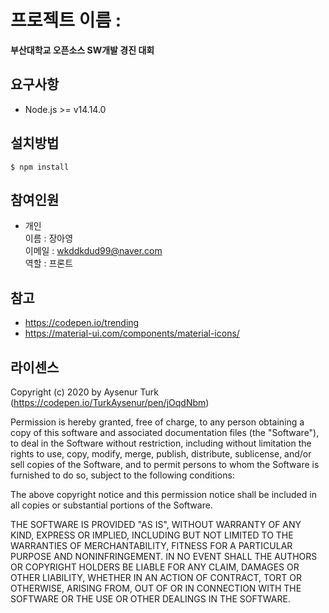# 프로젝트 이름 : 
**부산대학교 오픈소스 SW개발 경진 대회** 

## 요구사항
- Node.js >= v14.14.0

## 설치방법

```
$ npm install
```

## 참여인원
- 개인<br/>
  이름 : 장아영 <br/>
  이메일 : wkddkdud99@naver.com<br/>
  역할 : 프론트 

## 참고
- https://codepen.io/trending
- https://material-ui.com/components/material-icons/

## 라이센스

Copyright (c) 2020 by Aysenur Turk (https://codepen.io/TurkAysenur/pen/jOqdNbm)

Permission is hereby granted, free of charge, to any person obtaining a copy of this software and associated documentation files (the "Software"), to deal in the Software without restriction, including without limitation the rights to use, copy, modify, merge, publish, distribute, sublicense, and/or sell copies of the Software, and to permit persons to whom the Software is furnished to do so, subject to the following conditions:

The above copyright notice and this permission notice shall be included in all copies or substantial portions of the Software.

THE SOFTWARE IS PROVIDED "AS IS", WITHOUT WARRANTY OF ANY KIND, EXPRESS OR IMPLIED, INCLUDING BUT NOT LIMITED TO THE WARRANTIES OF MERCHANTABILITY, FITNESS FOR A PARTICULAR PURPOSE AND NONINFRINGEMENT. IN NO EVENT SHALL THE AUTHORS OR COPYRIGHT HOLDERS BE LIABLE FOR ANY CLAIM, DAMAGES OR OTHER LIABILITY, WHETHER IN AN ACTION OF CONTRACT, TORT OR OTHERWISE, ARISING FROM, OUT OF OR IN CONNECTION WITH THE SOFTWARE OR THE USE OR OTHER DEALINGS IN THE SOFTWARE.









